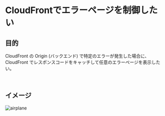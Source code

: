 # CloudFrontでエラーページを制御したい

## 目的

CloudFront の Origin (バックエンド) で特定のエラーが発生した場合に、CloudFront でレスポンスコードをキャッチして任意のエラーページを表示したい。

<br>

## イメージ

![airplane](data:image/jpeg;base64,iVBORw0KGgoAAAANSUhEUgAAAgAAAAIACAIAAAB7GkOtAAAAB3RJTUUH0AESFgINTbbB1gAAAAlwSFlzAAC4jAAAuIwBzPa7LwAG32VJ.....)
